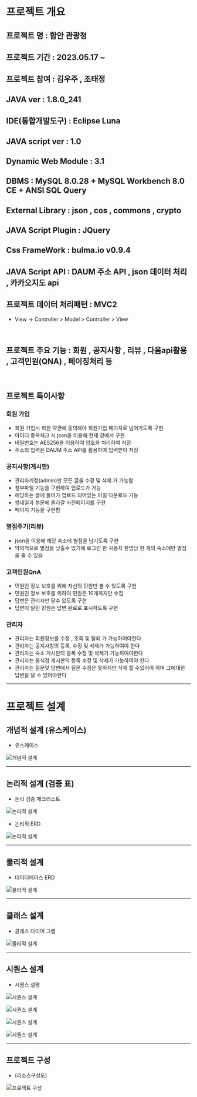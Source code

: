 # 프로젝트 개요
## 프로젝트 명 : 함안 관광청
## 프로젝트 기간 : 2023.05.17 ~
## 프로젝트 참여  : 김우주 , 조태정
## JAVA ver : 1.8.0_241
## IDE(통합개발도구) : Eclipse Luna
## JAVA script ver : 1.0
## Dynamic Web Module : 3.1
## DBMS : MySQL 8.0.28 + MySQL Workbench 8.0 CE + ANSI SQL Query
## External Library : json , cos , commons , crypto 
## JAVA Script Plugin : JQuery
## Css FrameWork : bulma.io v0.9.4
## JAVA Script API : DAUM 주소 API , json 데이터 처리 , 카카오지도 api
## 프로젝트 데이터 처리패턴 : MVC2
- View -> Controller > Model > Controller > View

<br>

## 프로젝트 주요 기능 : 회원 , 공지사항 , 리뷰 , 다음api활용 , 고객민원(QNA) , 페이징처리 등

<br>

## 프로젝트 특이사항
### 회원 가입
- 회원 가입시 회원 약관에 동의해야 회원가입 페이지로 넘어가도록 구현
- 아이디 중복체크 시 json을 이용해 현재 창에서 구현
- 비밀번호는 AES256을 이용하여 암호화 처리하여 저장
- 주소의 입력은 DAUM 주소 API를 활용하여 입력받아 저장


### 공지사항(게시판)
- 관리자계정(admin)만 모든 글을 수정 및 삭제 가 가능함
- 첨부파일 기능을 구현하여 업로드가 가능
- 해당하는 글에 들어가 업로드 되어있는 파일 다운로드 가능
- 썸네일과 본문에 올라갈 사진페이지를 구현
- 페이지 기능을 구현함 

### 별점주기(리뷰)
- json을 이용해 해당 숙소에 별점을 남기도록 구현
- 악의적으로 별점을 낮출수 있기에 로그인 한 사용자 한명당 한 개의 숙소에만 별점을 줄 수 있음

### 고객민원QnA
- 민원인 정보 보호를 위해 자신의 민원만 볼 수 있도록 구현
- 민원인 정보 보호를 위하여 민원은 10개까지만 수집
- 답변은 관리자만 달수 있도록 구현
- 답변이 달린 민원은 답변 완료로 표시하도록 구현


### 관리자
- 관리자는 회원정보를 수정 , 조회 및 탈퇴 가 가능하여야한다
- 관리자는 공지사항의 등록, 수정 및 삭제가 가능하여야 한다
- 관리자는 숙소 게시판의 등록 수정 및 삭제가 가능하여야한다
- 관리자는 음식점 게시판의 등록 수정 및 삭제가 가능하여야 한다
- 관리자는 질문및 답변에서 질문 수정은 못하지만 삭제 할 수있어야 하며 그에대한 답변을 달 수 있어야한다


---

# 프로젝트 설계
## 개념적 설계 (유스케이스)
- 유스케이스

![개념적 설계](./readmeimg/usecase.png "유즈케이스")

---
## 논리적 설계 (검증 표)
- 논리 검증 체크리스트

![논리적 설계](./readmeimg/logiccheck.PNG "논리검증 체크리스트")

- 논리적 ERD

![논리적 설계](./readmeimg/logicERD.PNG "논리적 ERD")


---
## 물리적 설계
- 데이터베이스 ERD

![물리적 설계](./readmeimg/dataBaseERD.PNG "데이터베이스 ERD")

---
## 클래스 설계
- 클래스 다이어 그램

![물리적 설계](./readmeimg/classDiagram.PNG "데이터베이스 ERD")

---
## 시퀀스 설계
- 시퀀스 설명

![시퀀스 설계](./readmeimg/jungboERD1.PNG "시퀀스 설명")

![시퀀스 설계](./readmeimg/jungboERD2.PNG "시퀀스 설명")

![시퀀스 설계](./readmeimg/jungboERD3.PNG "시퀀스 설명")

![시퀀스 설계](./readmeimg/jungboERD4.PNG "시퀀스 설명")

---
## 프로젝트 구성
- (리소스구성도)

![프로젝트 구성](./readmeimg/resource.PNG "리소스 구성도")